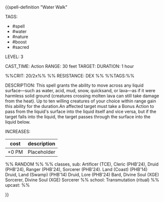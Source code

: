{{spell-definition "Water Walk"

TAGS: 
  - #spell
  - #water
  - #nature
  - #boost
  - #sacred

LEVEL: 3

CAST_TIME: Action
RANGE: 30 feet
TARGET: 
DURATION: 1 hour

%%CRIT: 20/2x%%
%% RESISTANCE: DEX %%
%%TAGS:%%

DESCRIPTION:
This spell grants the ability to move across any liquid surface—such as water, acid, mud, snow, quicksand, or lava—as if it were harmless solid ground (creatures crossing molten lava can still take damage from the heat). Up to ten willing creatures of your choice within range gain this ability for the duration.An affected target must take a Bonus Action to pass from the liquid's surface into the liquid itself and vice versa, but if the target falls into the liquid, the target passes through the surface into the liquid below.

INCREASES:

| cost | description |
| ---- | ----------- |
| +0 PM     |    Placeholder        |


%% RANDOM
%%
%% classes, sub: Artificer (TCE), Cleric (PHB'24), Druid (PHB'24), Ranger (PHB'24), Sorcerer (PHB'24). Land (Coast) (PHB'14) Druid, Land (Swamp) (PHB'14) Druid, Lore (PHB'24) Bard, Divine Soul (XGE) Sorcerer, Divine Soul (XGE) Sorcerer
%% school: Transmutation (ritual)
%% upcast: 
%%


}}
